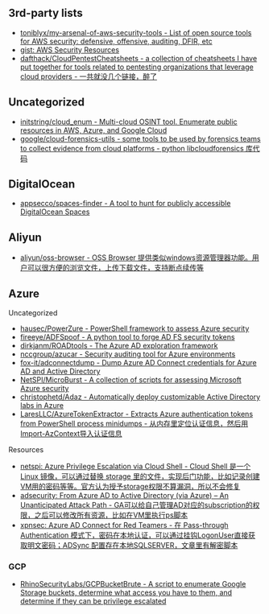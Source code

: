 ## 3rd-party lists

* [toniblyx/my-arsenal-of-aws-security-tools - List of open source tools for AWS security: defensive, offensive, auditing, DFIR, etc](https://github.com/toniblyx/my-arsenal-of-aws-security-tools)
* [gist: AWS Security Resources](https://gist.github.com/chanj/6c48c059ad4b72a60bf3)
* [dafthack/CloudPentestCheatsheets - a collection of cheatsheets I have put together for tools related to pentesting organizations that leverage cloud providers - 一共就没几个链接，醉了](https://github.com/dafthack/CloudPentestCheatsheets)

## Uncategorized

* [initstring/cloud_enum - Multi-cloud OSINT tool. Enumerate public resources in AWS, Azure, and Google Cloud](https://github.com/initstring/cloud_enum)
* [google/cloud-forensics-utils - some tools to be used by forensics teams to collect evidence from cloud platforms - python libcloudforensics 库代码](https://github.com/google/cloud-forensics-utils)

## DigitalOcean

* [appsecco/spaces-finder - A tool to hunt for publicly accessible DigitalOcean Spaces](https://github.com/appsecco/spaces-finder)

## Aliyun

* [aliyun/oss-browser - OSS Browser 提供类似windows资源管理器功能。用户可以很方便的浏览文件，上传下载文件，支持断点续传等](https://github.com/aliyun/oss-browser)

## Azure

Uncategorized

* [hausec/PowerZure - PowerShell framework to assess Azure security](https://github.com/hausec/PowerZure)
* [fireeye/ADFSpoof - A python tool to forge AD FS security tokens](https://github.com/fireeye/ADFSpoof)
* [dirkjanm/ROADtools - The Azure AD exploration framework](https://github.com/dirkjanm/ROADtools)
* [nccgroup/azucar - Security auditing tool for Azure environments](https://github.com/nccgroup/azucar/)
* [fox-it/adconnectdump - Dump Azure AD Connect credentials for Azure AD and Active Directory](https://github.com/fox-it/adconnectdump)
* [NetSPI/MicroBurst - A collection of scripts for assessing Microsoft Azure security](https://github.com/NetSPI/MicroBurst)
* [christophetd/Adaz - Automatically deploy customizable Active Directory labs in Azure](https://github.com/christophetd/Adaz)
* [LaresLLC/AzureTokenExtractor - Extracts Azure authentication tokens from PowerShell process minidumps - 从内存里定位认证信息，然后用Import-AzContext导入认证信息](https://github.com/LaresLLC/AzureTokenExtractor)

Resources

* [netspi: Azure Privilege Escalation via Cloud Shell - Cloud Shell 是一个 Linux 镜像，可以通过替换 storage 里的文件，实现后门功能，比如记录创建VM用的密码等等。官方认为授予storage权限不算漏洞，所以不会修复](https://blog.netspi.com/attacking-azure-cloud-shell/)
* [adsecurity: From Azure AD to Active Directory (via Azure) – An Unanticipated Attack Path - GA可以给自己管理AD对应的subscription的权限，之后可以修改所有资源，比如在VM里执行ps脚本](https://adsecurity.org/?p=4277)
* [xpnsec: Azure AD Connect for Red Teamers - 在 Pass-through Authentication 模式下，密码在本地认证，可以通过挂钩LogonUser直接获取明文密码；ADSync 配置存在本地SQLSERVER，文章里有解密脚本](https://blog.xpnsec.com/azuread-connect-for-redteam/)

### GCP

* [RhinoSecurityLabs/GCPBucketBrute - A script to enumerate Google Storage buckets, determine what access you have to them, and determine if they can be privilege escalated](https://github.com/RhinoSecurityLabs/GCPBucketBrute)
